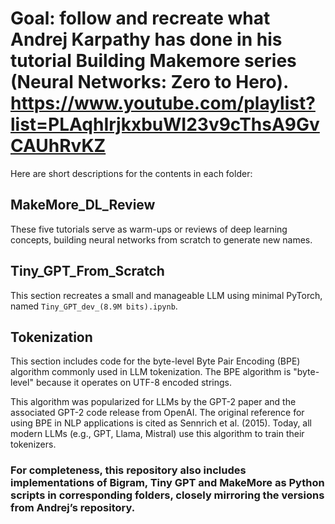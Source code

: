 # Goal: follow and recreate what Andrej Karpathy has done in his tutorial Building Makemore series (Neural Networks: Zero to Hero). https://www.youtube.com/playlist?list=PLAqhIrjkxbuWI23v9cThsA9GvCAUhRvKZ

Here are short descriptions for the contents in each folder: 

## MakeMore_DL_Review

These five tutorials serve as warm-ups or reviews of deep learning concepts, building neural networks from scratch to generate new names.

## Tiny_GPT_From_Scratch

This section recreates a small and manageable LLM using minimal PyTorch, named `Tiny_GPT_dev_(8.9M bits).ipynb`.

## Tokenization

This section includes code for the byte-level Byte Pair Encoding (BPE) algorithm commonly used in LLM tokenization. The BPE algorithm is "byte-level" because it operates on UTF-8 encoded strings.

This algorithm was popularized for LLMs by the GPT-2 paper and the associated GPT-2 code release from OpenAI. The original reference for using BPE in NLP applications is cited as Sennrich et al. (2015). Today, all modern LLMs (e.g., GPT, Llama, Mistral) use this algorithm to train their tokenizers.

### For completeness, this repository also includes implementations of Bigram, Tiny GPT and MakeMore as Python scripts in corresponding folders, closely mirroring the versions from Andrej’s repository.

